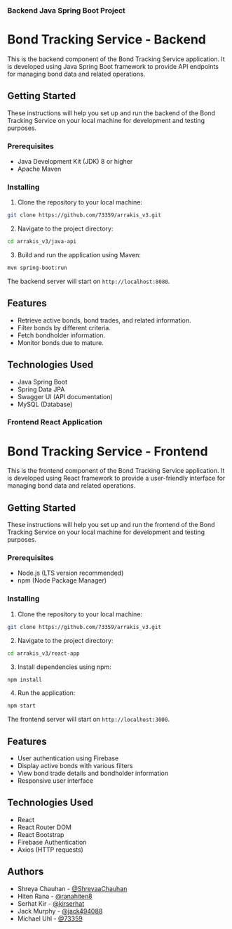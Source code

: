 ### Backend Java Spring Boot Project

# Bond Tracking Service - Backend

This is the backend component of the Bond Tracking Service application. It is developed using Java Spring Boot framework to provide API endpoints for managing bond data and related operations.

## Getting Started

These instructions will help you set up and run the backend of the Bond Tracking Service on your local machine for development and testing purposes.

### Prerequisites

- Java Development Kit (JDK) 8 or higher
- Apache Maven

### Installing

1. Clone the repository to your local machine:

```bash
git clone https://github.com/73359/arrakis_v3.git
```

2. Navigate to the project directory:

```bash
cd arrakis_v3/java-api
```

3. Build and run the application using Maven:

```bash
mvn spring-boot:run
```

The backend server will start on `http://localhost:8080`.

## Features

- Retrieve active bonds, bond trades, and related information.
- Filter bonds by different criteria.
- Fetch bondholder information.
- Monitor bonds due to mature.

## Technologies Used

- Java Spring Boot
- Spring Data JPA
- Swagger UI (API documentation)
- MySQL (Database)

### Frontend React Application

# Bond Tracking Service - Frontend

This is the frontend component of the Bond Tracking Service application. It is developed using React framework to provide a user-friendly interface for managing bond data and related operations.

## Getting Started

These instructions will help you set up and run the frontend of the Bond Tracking Service on your local machine for development and testing purposes.

### Prerequisites

- Node.js (LTS version recommended)
- npm (Node Package Manager)

### Installing

1. Clone the repository to your local machine:

```bash
git clone https://github.com/73359/arrakis_v3.git
```

2. Navigate to the project directory:

```bash
cd arrakis_v3/react-app
```

3. Install dependencies using npm:

```bash
npm install
```

4. Run the application:

```bash
npm start
```

The frontend server will start on `http://localhost:3000`.

## Features

- User authentication using Firebase
- Display active bonds with various filters
- View bond trade details and bondholder information
- Responsive user interface

## Technologies Used

- React
- React Router DOM
- React Bootstrap
- Firebase Authentication
- Axios (HTTP requests)

## Authors

- Shreya Chauhan - [@ShreyaaChauhan](https://github.com/ShreyaaChauhan)
- Hiten Rana - [@ranahiten8](https://github.com/ranahiten8)
- Serhat Kir - [@kirserhat](https://github.com/kirserhat)
- Jack Murphy - [@jack494088](https://github.com/jack494088)
- Michael Uhl - [@73359](https://github.com/73359)
